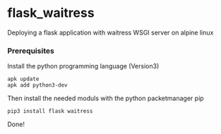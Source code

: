 # flask_waitress
Deploying a flask application with waitress WSGI server on alpine linux

### Prerequisites

Install the python programming language (Version3)

```
apk update
apk add python3-dev
```

Then install the needed moduls with the python packetmanager pip

```
pip3 install flask waitress
```
Done!



